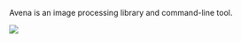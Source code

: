 Avena is an image processing library and command-line tool.

![](https://travis-ci.org/eliteraspberries/avena.svg)
